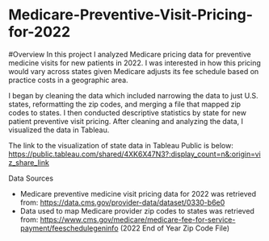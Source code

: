 # Medicare-Preventive-Visit-Pricing-for-2022

#Overview
In this project I analyzed Medicare pricing data for preventive medicine visits for new patients in 2022. I was interested in how this pricing would vary across states given Medicare adjusts its fee schedule based on practice costs in a geographic area. 

I began by cleaning the data which included narrowing the data to just U.S. states, reformatting the zip codes, and merging a file that mapped zip codes to states. I then conducted descriptive statistics by state for new patient preventive visit pricing. After cleaning and analyzing the data, I visualized the data in Tableau.

The link to the visualization of state data in Tableau Public is below:
https://public.tableau.com/shared/4XK6X47N3?:display_count=n&:origin=viz_share_link

Data Sources
* Medicare preventive medicine visit pricing data for 2022 was retrieved from: https://data.cms.gov/provider-data/dataset/0330-b6e0
* Data used to map Medicare provider zip codes to states was retrieved from: https://www.cms.gov/medicare/medicare-fee-for-service-payment/feeschedulegeninfo (2022 End of Year Zip Code File)


